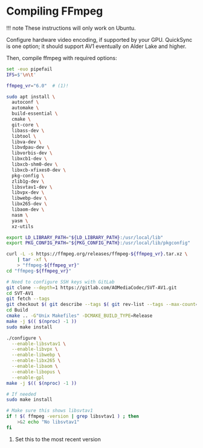 
# Compiling FFmpeg

!!! note
    These instructions will only work on Ubuntu.

Configure hardware video encoding, if supported by your GPU.
QuickSync is one option; it should support AV1 eventually on Alder Lake and higher.

Then, compile ffmpeg with required options:

```bash
set -euo pipefail
IFS=$'\n\t'

ffmpeg_vr="6.0"  # (1)!

sudo apt install \
  autoconf \
  automake \
  build-essential \
  cmake \
  git-core \
  libass-dev \
  libtool \
  libva-dev \
  libvdpau-dev \
  libvorbis-dev \
  libxcb1-dev \
  libxcb-shm0-dev \
  libxcb-xfixes0-dev \
  pkg-config \
  zlib1g-dev \
  libsvtav1-dev \
  libvpx-dev \
  libwebp-dev \
  libx265-dev \
  libaom-dev \
  nasm \
  yasm \
  xz-utils

export LD_LIBRARY_PATH="${LD_LIBRARY_PATH}:/usr/local/lib"
export PKG_CONFIG_PATH="${PKG_CONFIG_PATH}:/usr/local/lib/pkgconfig"

curl -L -s https://ffmpeg.org/releases/ffmpeg-${ffmpeg_vr}.tar.xz \
    | tar -xf \
    > "ffmpeg-${ffmpeg_vr}"
cd "ffmpeg-${ffmpeg_vr}"

# Need to configure SSH keys with GitLab
git clone --depth=1 https://gitlab.com/AOMediaCodec/SVT-AV1.git
cd SVT-AV1
git fetch --tags
git checkout $( git describe --tags $( git rev-list --tags --max-count=1 ) )
cd Build
cmake .. -G"Unix Makefiles" -DCMAKE_BUILD_TYPE=Release
make -j $(( $(nproc) -1 ))
sudo make install

./configure \
  --enable-libsvtav1 \
  --enable-libvpx \
  --enable-libwebp \
  --enable-libx265 \
  --enable-libaom \
  --enable-libopus \
  --enable-gpl
make -j $(( $(nproc) -1 ))

# If needed
sudo make install

# Make sure this shows libsvtav1
if ! $( ffmpeg -version | grep libsvtav1 ) ; then
    >&2 echo "No libsvtav1"
fi
```

1. Set this to the most recent version
